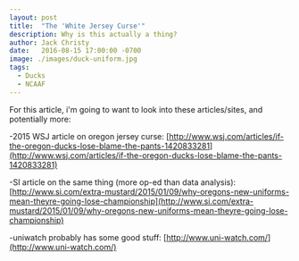```yaml
---
layout: post
title:  "The 'White Jersey Curse'"
description: Why is this actually a thing?
author: Jack Christy
date:   2016-08-15 17:00:00 -0700
image: ./images/duck-uniform.jpg
tags:
  - Ducks
  - NCAAF
---
```

For this article, i'm going to want to look into these articles/sites, and potentially more:

-2015 WSJ article on oregon jersey curse: [http://www.wsj.com/articles/if-the-oregon-ducks-lose-blame-the-pants-1420833281](http://www.wsj.com/articles/if-the-oregon-ducks-lose-blame-the-pants-1420833281)

-SI article on the same thing (more op-ed than data analysis): [http://www.si.com/extra-mustard/2015/01/09/why-oregons-new-uniforms-mean-theyre-going-lose-championship](http://www.si.com/extra-mustard/2015/01/09/why-oregons-new-uniforms-mean-theyre-going-lose-championship)

-uniwatch probably has some good stuff: [http://www.uni-watch.com/](http://www.uni-watch.com/)
